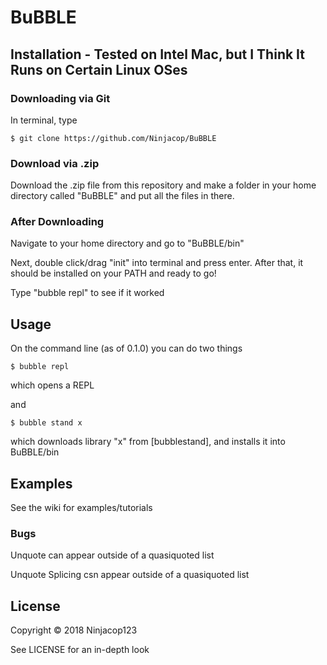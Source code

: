 # BuBBLE


## Installation - Tested on Intel Mac, but I Think It Runs on Certain Linux OSes 
    
### Downloading via Git
In terminal, type 
    
    $ git clone https://github.com/Ninjacop/BuBBLE


### Download via .zip
Download the .zip file from this repository and make a folder in your home directory called "BuBBLE" and put all the files in there.

### After Downloading 
Navigate to your home directory and go to "BuBBLE/bin"

Next, double click/drag "init" into terminal and press enter. After that, it should be installed on your PATH and ready to go!

Type "bubble repl" to see if it worked



## Usage
    
On the command line (as of 0.1.0) you can do two things

    $ bubble repl
which opens a REPL

and 

    $ bubble stand x
which downloads library "x" from [bubblestand], and installs it into BuBBLE/bin
    

      
## Examples  
      
See the wiki for examples/tutorials
      
### Bugs  
      
Unquote can appear outside of a quasiquoted list

Unquote Splicing csn appear outside of a quasiquoted list  

      
## License  
      
Copyright © 2018 Ninjacop123

See LICENSE for an in-depth look 
